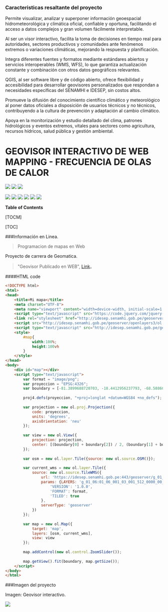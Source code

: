 ### Caracteristicas resaltante del proyecto

Permite visualizar, analizar y superponer información geoespacial hidrometeorológica y climática oficial, confiable y oportuna, facilitando el acceso a datos complejos y gran volumen fácilmente interpretable.

Al ser un visor interactivo, facilita la toma de decisiones en tiempo real para autoridades, sectores productivos y comunidades ante fenómenos extremos o variaciones climáticas, mejorando la respuesta y planificación.

Integra diferentes fuentes y formatos mediante estándares abiertos y servicios interoperables (WMS, WFS), lo que garantiza actualización constante y combinación con otros datos geográficos relevantes.

QGIS, al ser software libre y de código abierto, ofrece flexibilidad y accesibilidad para desarrollar geovisores personalizados que respondan a necesidades específicas del SENAMHI e IDESEP, sin costos altos.

Promueve la difusión del conocimiento científico climático y meteorológico al poner datos oficiales a disposición de usuarios técnicos y no técnicos, contribuyendo a la cultura de prevención y adaptación al cambio climático.

Apoya en la monitorización y estudio detallado del clima, patrones hidrológicos y eventos extremos, vitales para sectores como agricultura, recursos hídricos, salud pública y gestión ambiental.

# GEOVISOR INTERACTIVO DE WEB MAPPING - FRECUENCIA DE OLAS DE CALOR

![](https://www.gob.pe/rails/active_storage/representations/redirect/eyJfcmFpbHMiOnsiZGF0YSI6MTMzMTQsInB1ciI6ImJsb2JfaWQifX0=--6fb0c941e8723378a0e3759d7726f076093a3452/eyJfcmFpbHMiOnsiZGF0YSI6eyJmb3JtYXQiOiJwbmciLCJyZXNpemVfdG9fbGltaXQiOltudWxsLDQ4XX0sInB1ciI6InZhcmlhdGlvbiJ9fQ==--830247c4bafe7cadca50817d8559bf1a09e3aa28/logo-Senamhi_gob_pe.png)
![](https://www.greentrends.com.pe/wp-content/uploads/2022/03/clientes-6.png)
![](https://felix-aiquipa-gonzales.web.app/Imagenes/Aiquipa.jpg)

![](https://img.shields.io/github/stars/pandao/editor.md.svg) ![](https://img.shields.io/github/forks/pandao/editor.md.svg) ![](https://img.shields.io/github/tag/pandao/editor.md.svg) ![](https://img.shields.io/github/release/pandao/editor.md.svg) ![](https://img.shields.io/github/issues/pandao/editor.md.svg) ![](https://img.shields.io/bower/v/editor.md.svg)


**Table of Contents**

[TOCM]

[TOC]



###Información en Linea.

> Programacion de mapas en Web

Proyecto de carrera de Geomatica.
                    
> "Geovisor Publicado en WEB", [Link](https://frecuenciaolas-decalor-aiquipa.web.app/)。



####HTML code

```html
<!DOCTYPE html>
<html>
<head>
    <title>Mi mapa</title>
    <meta charset="UTF-8">
    <meta name="viewport" content="width=device-width, initial-scale=1.0">
    <script type="text/javascript" src="https://code.jquery.com/jquery-1.11.0.min.js"></script>
    <link rel="stylesheet" href="http://idesep.senamhi.gob.pe/geoserver/openlayers3/ol.css" type="text/css">
    <script src="http://idesep.senamhi.gob.pe/geoserver/openlayers3/ol.js" type="text/javascript"></script>
    <script type="text/javascript" src="http://idesep.senamhi.gob.pe/geovisoridesep/assets/plugins/openlayer/src/proj4js/proj4.js"></script>
    <style>
        #map{
            width:100%; 
            height:100vh
        }
    </style>
</head>
<body>
    <div id="map"></div>
    <script type="text/javascript">
        var format = "image/png";
        var proyeccion = "EPSG:4326";
        var boundary = [-81.3899688720703, -18.4412956237793, -68.5886001586914, 0.0298568718135357];
        
        proj4.defs(proyeccion, "+proj=longlat +datum=WGS84 +no_defs");
        
        var projection = new ol.proj.Projection({
            code: proyeccion,
            units: 'degrees',
            axisOrientation: 'neu'
        });
        
        var view = new ol.View({
            projection: projection,
            center: [(boundary[0] + boundary[2]) / 2, (boundary[1] + boundary[3]) / 2]
        });
        
        var osm = new ol.layer.Tile({source: new ol.source.OSM()});
        
        var current_wms = new ol.layer.Tile({
            source: new ol.source.TileWMS({
                url: 'https://idesep.senamhi.gob.pe:443/geoserver/g_01_06/wms',
                params: {LAYERS: 'g_01_06:01_06_001_03_001_512_0000_00_00',
                    'VERSION': '1.0.0',
                    'FORMAT': format,
                    'TILED': true
                },
                serverType: 'geoserver'
            })
        });
        
        var map = new ol.Map({
            target: 'map',
            layers: [osm, current_wms],
            view: view
        });
        
        map.addControl(new ol.control.ZoomSlider());
        
        map.getView().fit(boundary, map.getSize());
    </script>
</body>
</html>
```

###Imagen del proyecto

Imagen: Geovisor interactivo.

![](https://drive.google.com/file/d/1LQ6Zb_BXGYngOIRD0k_YmhVEQIpyy9d6/view?usp=sharing)

